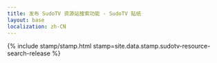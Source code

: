 ```yaml
---
title: 发布 SudoTV 资源站搜索功能 - SudoTV 贴纸
layout: base
localization: zh-CN
---
```


{% include stamp/stamp.html
    stamp=site.data.stamp.sudotv-resource-search-release
%}